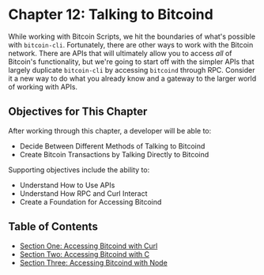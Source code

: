 # Chapter 12: Talking to Bitcoind

While working with Bitcoin Scripts, we hit the boundaries of what's possible with `bitcoin-cli`. Fortunately, there are other ways to work with the Bitcoin network. There are APIs that will ultimately allow you to access _all_ of Bitcoin's functionality, but we're going to start off with the simpler APIs that largely duplicate `bitcoin-cli` by accessing `bitcoind` through RPC. Consider it a new way to do what you already know and a gateway to the larger world of working with APIs.

## Objectives for This Chapter

After working through this chapter, a developer will be able to:

   * Decide Between Different Methods of Talking to Bitcoind
   * Create Bitcoin Transactions by Talking Directly to Bitcoind
   
Supporting objectives include the ability to:

   * Understand How to Use APIs
   * Understand How RPC and Curl Interact
   * Create a Foundation for Accessing Bitcoind 
   
## Table of Contents

  * [Section One: Accessing Bitcoind with Curl](12_1_Accessing_Bitcoind_with_Curl.md)
  * [Section Two: Accessing Bitcoind with C](12_2_Accessing_Bitcoind_with_C.md)
  * [Section Three: Accessing Bitcoind with Node](12_3_Accessing_Bitcoind_with_JavaScript.md) 
